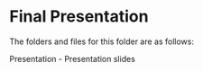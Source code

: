 # Final Presentation

The folders and files for this folder are as follows:

Presentation - Presentation slides
